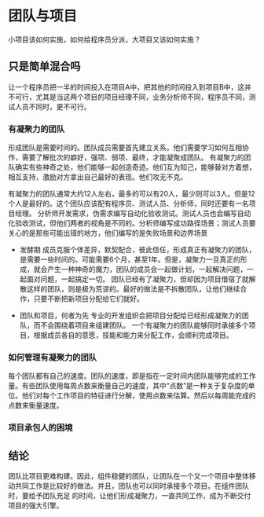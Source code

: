 # 团队与项目
小项目该如何实施，如何给程序员分派，大项目又该如何实施？
## 只是简单混合吗
让一个程序员把一半的时间投入在项目A中，把其他的时间投入到项目B中，这并不可行，尤其是当这两个项目的项目经理不同，业务分析师不同，程序员不同，测试人员不同时，更不可行。

### 有凝聚力的团队
形成团队是需要时间的。团队成员需要首先建立关系。他们需要学习如何互相协作，需要了解批次的癖好，强项、弱项、最终，才能凝聚成团队。
有凝聚力的团队确实有些神奇之处，他们能够一起创造奇迹。他们互为知己，能够替对方着想，相互支持，激励对方拿出自己最好的表现。他们攻无不克。

有凝聚力的团队通常大约12人左右，最多的可以有20人，最少则可以3人。但是12个人是最好的。这个团队应该配有程序员、测试人员、分析师，同时还要有一名项目经理。
分析师开发需求，伪需求编写自动化验收测试。测试人员也会编写自动化验收测试，但他们两者的视角是不同的。分析师编写成功路径场景；测试人员要关心的是那些可能出错的地方，他们编写的是失败场景和边界场景

- 发酵期 
成员克服个体差异，默契配合，彼此信任，形成真正有凝聚力的团队，是需要一些时间的。可能需要6个月，甚至1年。但是，凝聚力一旦真正的形成，就会产生一种神奇的魔力，团队的成员会一起做计划，一起解决问题，一起面对问题，一起搞定一切。
团队已经有了凝聚力，但却因为项目借宿了就解散这样的团队，则是极为荒谬的。最好的做法是不拆散团队，让他们继续合作，只要不断把新项目分配给它们就好。

- 团队和项目，何者为先
专业的开发组织会把项目分配给已经形成凝聚力的团队，而不会围绕着项目来组建团队。
一个有凝聚力的团队能够同时承接多个项目，根据成员各自的意愿，技能和能力来分配工作，会顺利完成项目。

### 如何管理有凝聚力的团队
每个团队都有自己的速度。团队的速度，即是指在一定时间内团队能够完成的工作量。有些团队使用每周点数来衡量自己的速度，其中“点数”是一种关于复杂度的单位。他们对每个工作项目的特征进行分解，使用点数来估算。然后以每周能完成的点数来衡量速度。

### 项目承包人的困境

## 结论
团队比项目更难构建。因此，组件稳健的团队，让团队在一个又一个项目中整体移动共同工作是比较好的做法。并且，团队也可以同时承接多个项目。在组件团队时，要给予团队充足
的时间，让他们形成凝聚力，一直共同工作，成为不断交付项目的强大引擎。